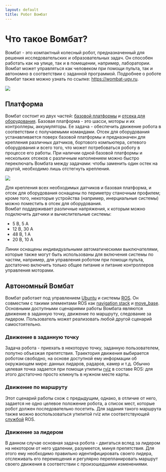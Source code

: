 ```yaml
---
layout: default
title: Робот Вомбат
---
```


# Что такое Вомбат?

Вомбат - это компактный колесный робот, предназначенный для решения исследовательских и образовательных задач. Он способен работать как на улице, так и в помещении, например, лаборатории. Вомбат может управляться как человеком при помощи пульта, так и автономно в соответствии с заданной программой. Подробнее о роботе Вомбат также можно узнать по ссылке: https://wombat-ugv.ru.

<div style="display:inline-block">
<img class="scalable" style="margin: auto" src="/wombat-robot/assets/images/wombats.jpg">
</div>

## Платформа

Вомбат состоит из двух частей: [базовой платформы](/wombat-robot/docs/about/chassis.html) и [отсека для оборудования](/wombat-robot/docs/about/user_space.html). Базовая платформа - это шасси, моторы и их контроллеры, аккумуляторы. Ее задача - обеспечить движение робота в соответствии с получаемыми командами. Отсек для оборудования  устанавливается поверх базовой платформы и предназначен для крепления различных датчиков, бортового компьютера, сетевого оборудования и всего того, что может потребоваться роботу в процессе его работы. При наличии одной базовой платформы и нескольких отсеков с различным наполнением можно быстро переключать Вомбата между задачами: чтобы заменить один остек на другой, необходимо лишь отстегнуть крепления.

<div style="display:inline-block">
<img class="scalable" style="margin: auto" src="/wombat-robot/assets/images/equipment.jpg">
</div>

Для крепления всех необходимых датчиков и базовая платформа, и отсек для оборудования оснащены по периметру станочным профилем; кроме того, некоторые устройства (например, инерциальные системы) можно поместить в отсек для оборудования.  
Вомбат поддерживает различные напряжения, к которым можно подключить датчики и вычислительные системы:  
* 5 В, 5 А  
* 12 В, 30 А   
* 48 В, 1 А  
* 20 В, 10 А  

Линии оснащены индивидуальными автоматическими выключателями, которые также могут быть использованы для включения системы по частям, например, для управления роботом при помощи пульта, достаточно включить только общее питание и питание контроллеров управления моторами.  

## Автономный Вомбат

Вомбат работает под управлением [Ubuntu](https://www.ubuntu.com/) и системы [ROS](http://www.ros.org/). Он совместим с такими элементами ROS как [navigation stack](http://wiki.ros.org/navigation) и [move_base](http://wiki.ros.org/move_base). Основными доступными сценариями работы Вомбата являются движение в заданную точку, движение по маршруту, следование за лидером. Пользователь может реализовать любой другой сценарий самостоятельно.  

### Движение в заданную точку
Задача робота - приехать в некоторую точку, заданную пользователем, попутно объезжая препятствия. Траектория движения выбирается роботом свободно, на основе доступной ему информации об окружающем мире: данных лидаров, радаров, камер и т.д. Обычно целевая точка задается при помощи утилиты [rviz](http://wiki.ros.org/rviz) в составе ROS: для этого достаточно просто кликнуть в нужном месте карты.  

### Движение по маршруту
Этот сценарий работы схож с предыдущим, однако, в отличие от него, задается не одно целевое положение робота, а список мест, которые робот должен последовательно посетить. Для задания такого маршрута также можно воспользоваться утилитой rviz или соответствующей [службой](http://wiki.ros.org/Services) ROS.  

### Движение за лидером
В данном случае основная задача робота - двигаться вслед за лидером на некотором от него удалении, разумеется, минуя препятствия. Для этого ему необходимо правильно идентифицировать своего лидера, отслеживать его перемещения и регулярно перепланировать маршрут своего движения в соответствии с произошедшими изменениями.
